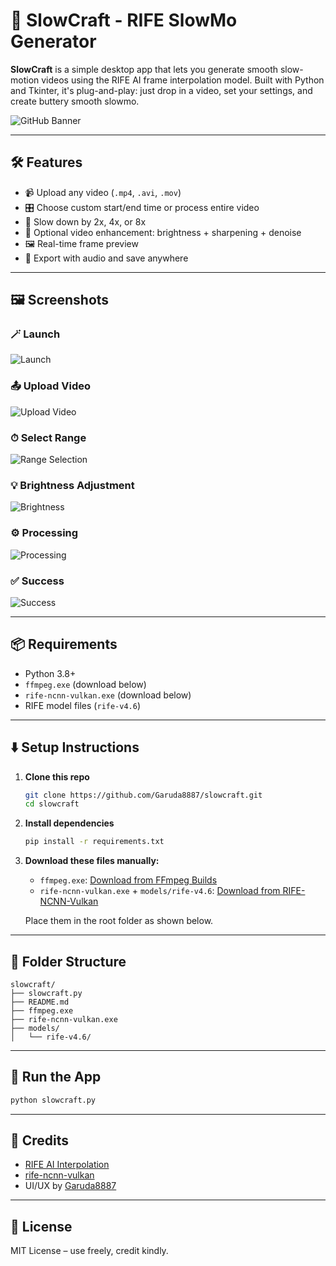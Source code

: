 # 🎥 SlowCraft - RIFE SlowMo Generator

**SlowCraft** is a simple desktop app that lets you generate smooth slow-motion videos using the RIFE AI frame interpolation model. Built with Python and Tkinter, it's plug-and-play: just drop in a video, set your settings, and create buttery smooth slowmo.

![GitHub Banner](images/github_banner.png)

---

## 🛠 Features

- 📹 Upload any video (`.mp4`, `.avi`, `.mov`)
- 🎛 Choose custom start/end time or process entire video
- 🐢 Slow down by 2x, 4x, or 8x
- 🌟 Optional video enhancement: brightness + sharpening + denoise
- 🖼 Real-time frame preview
- 💾 Export with audio and save anywhere

---

## 🖼 Screenshots

### 🪄 Launch
![Launch](images/launch.png)

### 📤 Upload Video
![Upload Video](images/upload_video.png)

### ⏱ Select Range
![Range Selection](images/range_selected.png)

### 💡 Brightness Adjustment
![Brightness](images/brightness.png)

### ⚙️ Processing
![Processing](images/processing.png)

### ✅ Success
![Success](images/success.png)

---

## 📦 Requirements

- Python 3.8+
- `ffmpeg.exe` (download below)
- `rife-ncnn-vulkan.exe` (download below)
- RIFE model files (`rife-v4.6`)

---

## ⬇️ Setup Instructions

1. **Clone this repo**
   ```bash
   git clone https://github.com/Garuda8887/slowcraft.git
   cd slowcraft
   ```

2. **Install dependencies**
   ```bash
   pip install -r requirements.txt
   ```

3. **Download these files manually:**
   - `ffmpeg.exe`: [Download from FFmpeg Builds](https://www.gyan.dev/ffmpeg/builds/)
   - `rife-ncnn-vulkan.exe` + `models/rife-v4.6`: [Download from RIFE-NCNN-Vulkan](https://github.com/nihui/rife-ncnn-vulkan/releases)

   Place them in the root folder as shown below.

---

## 📁 Folder Structure

```
slowcraft/
├── slowcraft.py
├── README.md
├── ffmpeg.exe
├── rife-ncnn-vulkan.exe
├── models/
│   └── rife-v4.6/
```

---

## 🚀 Run the App

```bash
python slowcraft.py
```

---

## 🧠 Credits

- [RIFE AI Interpolation](https://github.com/megvii-research/ECCV2022-RIFE)
- [rife-ncnn-vulkan](https://github.com/nihui/rife-ncnn-vulkan)
- UI/UX by [Garuda8887](https://github.com/Garuda8887)

---

## 📃 License

MIT License – use freely, credit kindly.
